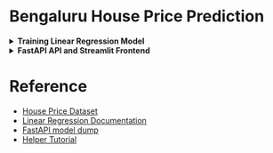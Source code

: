 # Bengaluru House Price Prediction

<details>
<summary> <b>Training Linear Regression Model</b> </summary>

<br>
We get the data on Bengaluru house prices from Kaggle. The data contains about 13k rows and 9 columns about property prices. The columns are: 

*area_type,	availability,	location,	size,	society,	total_sqft,	bath, and	balcony	price*

The **price**(in lakhs or *100000 rupees*) is the **target variable** here. 

## Data Processing

The code for data cleaning is in [this notebook](https://github.com/rukshar69/bengaluru-house-prices/blob/main/training_model/bengaluru_property_dataprocessing.ipynb)
The aim is to create a simplified version of the data for linear regression.

- 5 columns: *'location', 'size', 'total_sqft', 'bath', 'price'* are kept
- Any row with *nan* values is dropped
- The *size* column, referring to the number of bedrooms, is processed to construct a new column *bhk*. The *size* column contains string values like `2 BHK`. We take only the number value and insert it in the *bhk* column. The *size* column is then dropped.
- Values in *total_sqft* were found to have range values like `1133 - 1384`. So, the column is modified to have only float values. For the previously mentioned range values, the average is taken and the range value is replaced with the average float value. Cases like `34.46Sq. Meter` are dropped to keep things simple.
- A new feature *price_per_sqft*(in rupees) is created through dividing the *price* column by *total_sqft*

### Dimensionality Reduction in the Location Column

- There are 1287 unique locations mentioned in the *location* column. The distribution of location values is very skewed

<div style="text-align:center;">
    <img src="https://github.com/rukshar69/bengaluru-house-prices/blob/main/training_model/location_density.png" alt="skewed dist" width="300" height="200">
</div>


- Given a large number of locations don't have much datapoints, we need to apply a dimensionality reduction technique here to reduce the number of locations. locations having less than 10 rows are tagged as **other** locations. So, the number of categories is reduced by a lot. When using one-hot encoding, it will help having fewer dummy columns. Now, the number of unique locations is *241*.

### Outlier Removal

- We consider that a normal bedroom size is 300 sqft. We remove properties where per bhk size is less than 300 sqft. We now have about *12.5k* rows.
- The **price per sqft** data reveals a significant price disparity, ranging from a minimum of 267 rupees to a maximum of around 175,000 rupees. To address this variation, **we identify and remove outliers within each location using the mean and standard deviation.** We keep properties for a particular location if the price per square foot is **within 1 standard deviation of the mean** for that location. We now have about *10.2k* rows.
- Let's consider another condition. **For the same location, the price of n bed apt should be greater than the mean of n-1 bed apt**. The datapoints failing to meet the condition are the outliers and will be removed. So for a given location, we build a dictionary of stats of price per sqft per bhk, i.e.
```
{
    
    '1' : {
        'mean': 4000,
        'std: 2000,
        'count': 34
    },

    '2' : {
        'mean': 4300,
        'std: 2300,
        'count': 22
    },    
}
```

- *Now we remove those n BHK apartments whose price_per_sqft is less than the mean price_per_sqft of n-1 BHK apartment*. We now have about *7.3k* rows.

![outlier removal](https://github.com/rukshar69/bengaluru-house-prices/blob/main/training_model/outlier_removal.jpg)

- We can see for **Rajaji Nagar and  Hebbal**, some of the 3 BHK properties with per sqft price less than the mean per sqft price of 2 BHK properties have been removed.

- We now consider a condition where an apartment with n bhk should have no more than n+2 bathrooms. It would be quite *absurd* or *erroneous* to have apartments where for n bhks there are more than n+2 baths. Such apartments are thus considered outliers and are removed from the dataset.

After such thorough cleaning, we move on to training a **Linear Regression** model using this clean and slimmed-down dataset.


## Training 

The code for training is in [this notebook](https://github.com/rukshar69/bengaluru-house-prices/blob/main/training_model/bengaluru_property_training.ipynb)

- There are 4 features: location,	total_sqft,	bath, and	bhk
    - The **price** column is the target variable.
- **One-hot Encoding** is performed for **location**, a string categorical feature. For each location, we get a new binary column. Its value is 1 if the datapoint belongs to that location otherwise it's 0. However, we drop the *other* location column since any datapoint belonging to the *other* category will have 0s in all other location columns.
- The test set is 20% of all datapoints.
- The **coefficient of determination**/**R^2 value** for the trained model is about **86%** on the test set, pretty good for a simplified dataset.

</details>

<details>
<summary> <b>FastAPI API and Streamlit Frontend</b> </summary>


- The code for the FastAPI API is in [fastapi_app.py](https://github.com/rukshar69/bengaluru-house-prices/blob/main/API/fastapi_app.py)
- The code for the Streamlit frontend is in [streamlit_app.py](https://github.com/rukshar69/bengaluru-house-prices/blob/main/streamlit_app.py)

### FastAPI 

- The FastAPI API to call the property price prediction function(that uses the Linear Regression model) is **http://127.0.0.1:8000/predict_price**
- **PropertyInput** class (extends from pydantic BaseModel) is used to accept the input data from the user in the form of JSON. **PropertyOutput** class (extends from pydantic BaseModel) is used to return the predicted price in the form of JSON.
- **PropertyInput** has 4 fields: location(str), area(float), bathrooms(integer), and bedrooms(integer).
- **PropertyOutput** has an additional field: predicted_price(float).
- The API calls a method `predict` that extracts the input data, passes it to the Linear Regression model, and returns the predicted price.
- To start the backend run the command: `uvicorn fastapi_app:app --reload`

### Streamlit App

- The frontend provides the 4 input fields: location, area, bathrooms, and bedrooms.
- The frontend calls the `predict_price` method after clicking the buttong. This method uses the `requests` library to call the `http://127.0.0.1:8000/predict_price` API and send the input data in the form of JSON.
    - The API returns the predicted price in the form of JSON. The frontend displays the predicted price.
- To start the frontend run the command: `streamlit run streamlit_app.py`
- The frontend can be viewed and used at the address `http://127.0.0.1:8501/`

<div style="text-align:center;">
    <img src="https://github.com/rukshar69/bengaluru-house-prices/blob/main/streamlit-app/bengaluru_streamlit.png" alt="streamlit app" width="500" height="500">
</div>

A gif of the using the frontend...

<div style="text-align:center;">
    <img src="https://github.com/rukshar69/bengaluru-house-prices/blob/main/streamlit-app/fastapi_streamlit_bengaluru_house_price.gif" alt="streamlit app" width="500" height="500">
</div>

</details>

# Reference

- [House Price Dataset](https://www.kaggle.com/datasets/amitabhajoy/bengaluru-house-price-data/data)
- [Linear Regression Documentation](https://scikit-learn.org/stable/modules/generated/sklearn.linear_model.LinearRegression.html)
- [FastAPI model dump](https://docs.pydantic.dev/latest/concepts/serialization/#modelmodel_dump)
- [Helper Tutorial](https://github.com/codebasics/py/tree/master/DataScience/BangloreHomePrices)
